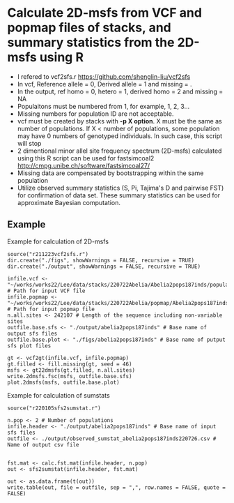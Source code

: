 Calculate 2D-msfs from VCF and popmap files of stacks, and summary statistics from the 2D-msfs using R
======
* I refered to vcf2sfs.r  <https://github.com/shenglin-liu/vcf2sfs>
* In vcf, Reference allele = 0, Derived allele = 1  and missing = .
* In the output, ref homo = 0, hetero = 1, derived homo = 2 and missing = NA
* Populaitons must be numbered from 1, for example, 1, 2, 3...
* Missing numbers for population ID are not acceptable.
* vcf must be created by stacks with __-p X option__. X must be the same as number of populations. If X < number of populations, some population may have 0 numbers of genotyped individuals. In such case, this script will stop
* 2 dimentional minor allel site frequency spectrum (2D-msfs) calculated using this R script can be used for fastsimcoal2  <http://cmpg.unibe.ch/software/fastsimcoal27/>
* Missing data are compensated by bootstrapping within the same population
* Utilize observed summary statistics (S, Pi, Tajima's D and pairwise FST) for confirmation of data set. These summary statistics can be used for approximate Bayesian computation.


Example
------
Example for calculation of 2D-msfs

    source("r211223vcf2sfs.r")
    dir.create("./figs", showWarnings = FALSE, recursive = TRUE)
    dir.create("./output", showWarnings = FALSE, recursive = TRUE)

    infile.vcf <- "~/works/works22/Lee/data/stacks/220722Abelia/Abelia2pops187inds/populations.snps.vcf" # Path for input VCF file
    infile.popmap <- "~/works/works22/Lee/data/stacks/220722Abelia/popmap/Abelia2pops187inds.txt" # Path for input popmap file
    n.all.sites <- 242107 # Length of the sequence including non-variable sites
    outfile.base.sfs <- "./output/abelia2pops187inds" # Base name of output sfs files
    outfile.base.plot <- "./figs/abelia2pops187inds" # Base name of putput sfs plot files

    gt <- vcf2gt(infile.vcf, infile.popmap)
    gt.filled <- fill.missing(gt, seed = 46)
    msfs <- gt22dmsfs(gt.filled, n.all.sites)
    write.2dmsfs.fsc(msfs, outfile.base.sfs)
    plot.2dmsfs(msfs, outfile.base.plot)

Example for calculation of sumstats

    source("r220105sfs2sumstat.r")
    
    n.pop <- 2 # Number of populations
    infile.header <- "./output/abelia2pops187inds" # Base name of input sfs files
    outfile <- ./output/observed_sumstat_abelia2pops187inds220726.csv # Name of output csv file
    
    
    fst.mat <- calc.fst.mat(infile.header, n.pop)
    out <- sfs2sumstat(infile.header, fst.mat)

    out <- as.data.frame(t(out))
    write.table(out, file = outfile, sep = ",", row.names = FALSE, quote = FALSE)

